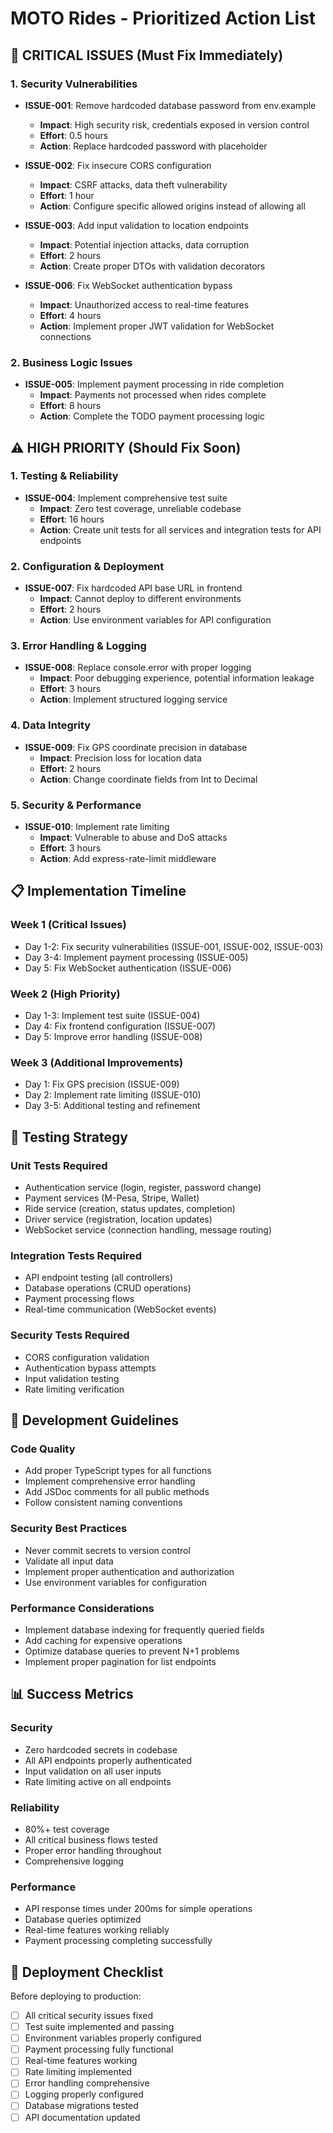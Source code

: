 # MOTO Rides - Prioritized Action List

## 🚨 CRITICAL ISSUES (Must Fix Immediately)

### 1. Security Vulnerabilities
- **ISSUE-001**: Remove hardcoded database password from env.example
  - **Impact**: High security risk, credentials exposed in version control
  - **Effort**: 0.5 hours
  - **Action**: Replace hardcoded password with placeholder

- **ISSUE-002**: Fix insecure CORS configuration
  - **Impact**: CSRF attacks, data theft vulnerability
  - **Effort**: 1 hour
  - **Action**: Configure specific allowed origins instead of allowing all

- **ISSUE-003**: Add input validation to location endpoints
  - **Impact**: Potential injection attacks, data corruption
  - **Effort**: 2 hours
  - **Action**: Create proper DTOs with validation decorators

- **ISSUE-006**: Fix WebSocket authentication bypass
  - **Impact**: Unauthorized access to real-time features
  - **Effort**: 4 hours
  - **Action**: Implement proper JWT validation for WebSocket connections

### 2. Business Logic Issues
- **ISSUE-005**: Implement payment processing in ride completion
  - **Impact**: Payments not processed when rides complete
  - **Effort**: 8 hours
  - **Action**: Complete the TODO payment processing logic

## ⚠️ HIGH PRIORITY (Should Fix Soon)

### 1. Testing & Reliability
- **ISSUE-004**: Implement comprehensive test suite
  - **Impact**: Zero test coverage, unreliable codebase
  - **Effort**: 16 hours
  - **Action**: Create unit tests for all services and integration tests for API endpoints

### 2. Configuration & Deployment
- **ISSUE-007**: Fix hardcoded API base URL in frontend
  - **Impact**: Cannot deploy to different environments
  - **Effort**: 2 hours
  - **Action**: Use environment variables for API configuration

### 3. Error Handling & Logging
- **ISSUE-008**: Replace console.error with proper logging
  - **Impact**: Poor debugging experience, potential information leakage
  - **Effort**: 3 hours
  - **Action**: Implement structured logging service

### 4. Data Integrity
- **ISSUE-009**: Fix GPS coordinate precision in database
  - **Impact**: Precision loss for location data
  - **Effort**: 2 hours
  - **Action**: Change coordinate fields from Int to Decimal

### 5. Security & Performance
- **ISSUE-010**: Implement rate limiting
  - **Impact**: Vulnerable to abuse and DoS attacks
  - **Effort**: 3 hours
  - **Action**: Add express-rate-limit middleware

## 📋 Implementation Timeline

### Week 1 (Critical Issues)
- Day 1-2: Fix security vulnerabilities (ISSUE-001, ISSUE-002, ISSUE-003)
- Day 3-4: Implement payment processing (ISSUE-005)
- Day 5: Fix WebSocket authentication (ISSUE-006)

### Week 2 (High Priority)
- Day 1-3: Implement test suite (ISSUE-004)
- Day 4: Fix frontend configuration (ISSUE-007)
- Day 5: Improve error handling (ISSUE-008)

### Week 3 (Additional Improvements)
- Day 1: Fix GPS precision (ISSUE-009)
- Day 2: Implement rate limiting (ISSUE-010)
- Day 3-5: Additional testing and refinement

## 🧪 Testing Strategy

### Unit Tests Required
- Authentication service (login, register, password change)
- Payment services (M-Pesa, Stripe, Wallet)
- Ride service (creation, status updates, completion)
- Driver service (registration, location updates)
- WebSocket service (connection handling, message routing)

### Integration Tests Required
- API endpoint testing (all controllers)
- Database operations (CRUD operations)
- Payment processing flows
- Real-time communication (WebSocket events)

### Security Tests Required
- CORS configuration validation
- Authentication bypass attempts
- Input validation testing
- Rate limiting verification

## 🔧 Development Guidelines

### Code Quality
- Add proper TypeScript types for all functions
- Implement comprehensive error handling
- Add JSDoc comments for all public methods
- Follow consistent naming conventions

### Security Best Practices
- Never commit secrets to version control
- Validate all input data
- Implement proper authentication and authorization
- Use environment variables for configuration

### Performance Considerations
- Implement database indexing for frequently queried fields
- Add caching for expensive operations
- Optimize database queries to prevent N+1 problems
- Implement proper pagination for list endpoints

## 📊 Success Metrics

### Security
- Zero hardcoded secrets in codebase
- All API endpoints properly authenticated
- Input validation on all user inputs
- Rate limiting active on all endpoints

### Reliability
- 80%+ test coverage
- All critical business flows tested
- Proper error handling throughout
- Comprehensive logging

### Performance
- API response times under 200ms for simple operations
- Database queries optimized
- Real-time features working reliably
- Payment processing completing successfully

## 🚀 Deployment Checklist

Before deploying to production:
- [ ] All critical security issues fixed
- [ ] Test suite implemented and passing
- [ ] Environment variables properly configured
- [ ] Payment processing fully functional
- [ ] Real-time features working
- [ ] Rate limiting implemented
- [ ] Error handling comprehensive
- [ ] Logging properly configured
- [ ] Database migrations tested
- [ ] API documentation updated
